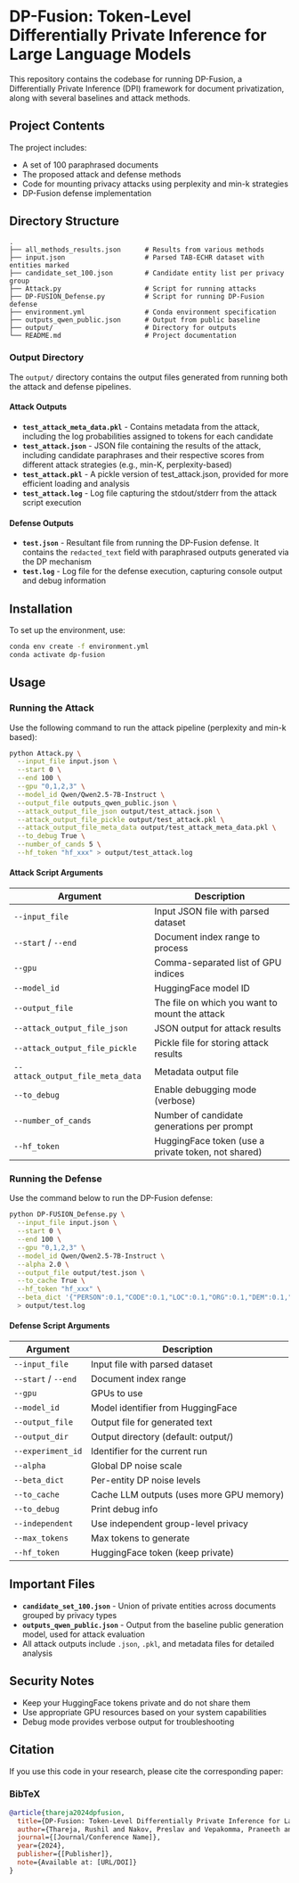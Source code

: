 # DP-Fusion: Token-Level Differentially Private Inference for Large Language Models

This repository contains the codebase for running DP-Fusion, a Differentially Private Inference (DPI) framework for document privatization, along with several baselines and attack methods.

## Project Contents

The project includes:

- A set of 100 paraphrased documents
- The proposed attack and defense methods
- Code for mounting privacy attacks using perplexity and min-k strategies
- DP-Fusion defense implementation

## Directory Structure

```
.
├── all_methods_results.json      # Results from various methods
├── input.json                    # Parsed TAB-ECHR dataset with entities marked
├── candidate_set_100.json        # Candidate entity list per privacy group
├── Attack.py                     # Script for running attacks
├── DP-FUSION_Defense.py          # Script for running DP-Fusion defense
├── environment.yml               # Conda environment specification
├── outputs_qwen_public.json      # Output from public baseline
├── output/                       # Directory for outputs
└── README.md                     # Project documentation
```

### Output Directory

The `output/` directory contains the output files generated from running both the attack and defense pipelines.

#### Attack Outputs

- **`test_attack_meta_data.pkl`** - Contains metadata from the attack, including the log probabilities assigned to tokens for each candidate
- **`test_attack.json`** - JSON file containing the results of the attack, including candidate paraphrases and their respective scores from different attack strategies (e.g., min-K, perplexity-based)
- **`test_attack.pkl`** - A pickle version of test_attack.json, provided for more efficient loading and analysis
- **`test_attack.log`** - Log file capturing the stdout/stderr from the attack script execution

#### Defense Outputs

- **`test.json`** - Resultant file from running the DP-Fusion defense. It contains the `redacted_text` field with paraphrased outputs generated via the DP mechanism
- **`test.log`** - Log file for the defense execution, capturing console output and debug information

## Installation

To set up the environment, use:

```bash
conda env create -f environment.yml
conda activate dp-fusion
```

## Usage

### Running the Attack

Use the following command to run the attack pipeline (perplexity and min-k based):

```bash
python Attack.py \
  --input_file input.json \
  --start 0 \
  --end 100 \
  --gpu "0,1,2,3" \
  --model_id Qwen/Qwen2.5-7B-Instruct \
  --output_file outputs_qwen_public.json \
  --attack_output_file_json output/test_attack.json \
  --attack_output_file_pickle output/test_attack.pkl \
  --attack_output_file_meta_data output/test_attack_meta_data.pkl \
  --to_debug True \
  --number_of_cands 5 \
  --hf_token "hf_xxx" > output/test_attack.log
```

#### Attack Script Arguments

| Argument | Description |
|----------|-------------|
| `--input_file` | Input JSON file with parsed dataset |
| `--start` / `--end` | Document index range to process |
| `--gpu` | Comma-separated list of GPU indices |
| `--model_id` | HuggingFace model ID |
| `--output_file` | The file on which you want to mount the attack |
| `--attack_output_file_json` | JSON output for attack results |
| `--attack_output_file_pickle` | Pickle file for storing attack results |
| `--attack_output_file_meta_data` | Metadata output file |
| `--to_debug` | Enable debugging mode (verbose) |
| `--number_of_cands` | Number of candidate generations per prompt |
| `--hf_token` | HuggingFace token (use a private token, not shared) |

### Running the Defense

Use the command below to run the DP-Fusion defense:

```bash
python DP-FUSION_Defense.py \
  --input_file input.json \
  --start 0 \
  --end 100 \
  --gpu "0,1,2,3" \
  --model_id Qwen/Qwen2.5-7B-Instruct \
  --alpha 2.0 \
  --output_file output/test.json \
  --to_cache True \
  --hf_token "hf_xxx" \
  --beta_dict '{"PERSON":0.1,"CODE":0.1,"LOC":0.1,"ORG":0.1,"DEM":0.1,"DATETIME":0.1,"QUANTITY":0.1,"MISC":0.1}' \
  > output/test.log
```

#### Defense Script Arguments

| Argument | Description |
|----------|-------------|
| `--input_file` | Input file with parsed dataset |
| `--start` / `--end` | Document index range |
| `--gpu` | GPUs to use |
| `--model_id` | Model identifier from HuggingFace |
| `--output_file` | Output file for generated text |
| `--output_dir` | Output directory (default: output/) |
| `--experiment_id` | Identifier for the current run |
| `--alpha` | Global DP noise scale |
| `--beta_dict` | Per-entity DP noise levels |
| `--to_cache` | Cache LLM outputs (uses more GPU memory) |
| `--to_debug` | Print debug info |
| `--independent` | Use independent group-level privacy |
| `--max_tokens` | Max tokens to generate |
| `--hf_token` | HuggingFace token (keep private) |

## Important Files

- **`candidate_set_100.json`** - Union of private entities across documents grouped by privacy types
- **`outputs_qwen_public.json`** - Output from the baseline public generation model, used for attack evaluation
- All attack outputs include `.json`, `.pkl`, and metadata files for detailed analysis

## Security Notes

- Keep your HuggingFace tokens private and do not share them
- Use appropriate GPU resources based on your system capabilities
- Debug mode provides verbose output for troubleshooting

## Citation

If you use this code in your research, please cite the corresponding paper:

### BibTeX
```bibtex
@article{thareja2024dpfusion,
  title={DP-Fusion: Token-Level Differentially Private Inference for Large Language Models},
  author={Thareja, Rushil and Nakov, Preslav and Vepakomma, Praneeth and Lukas, Nils},
  journal={[Journal/Conference Name]},
  year={2024},
  publisher={[Publisher]},
  note={Available at: [URL/DOI]}
}
```
